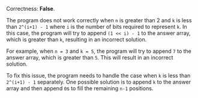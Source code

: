 Correctness: **False**.

The program does not work correctly when `n` is greater than 2 and `k` is less than `2^(i+1) - 1` where `i` is the number of bits required to represent `k`. In this case, the program will try to append `(1 << i) - 1` to the answer array, which is greater than `k`, resulting in an incorrect solution.

For example, when `n = 3` and `k = 5`, the program will try to append `7` to the answer array, which is greater than `5`. This will result in an incorrect solution.

To fix this issue, the program needs to handle the case when `k` is less than `2^(i+1) - 1` separately. One possible solution is to append `k` to the answer array and then append `0`s to fill the remaining `n-1` positions.